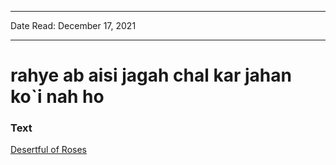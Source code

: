 
---

Date Read: December 17, 2021

---


# rahye ab aisi jagah chal kar jahan ko`i nah ho


### Text

[Desertful of Roses](http://www.columbia.edu/itc/mealac/pritchett/00ghalib/127/index_127.html)


